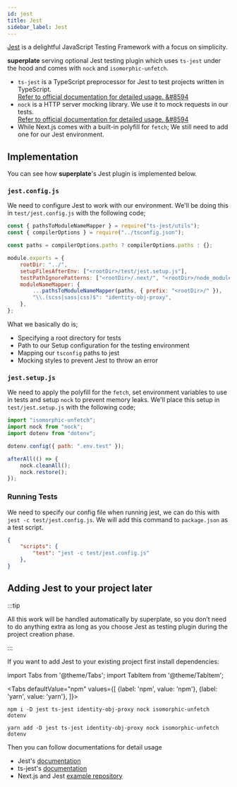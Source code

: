 ```yaml
---
id: jest
title: Jest
sidebar_label: Jest
---
```


[Jest](https://jestjs.io/docs/en/getting-started) is a delightful JavaScript Testing Framework with a focus on simplicity.

**superplate** serving optional Jest testing plugin which uses `ts-jest` under the hood and comes with `nock` and `isomorphic-unfetch`.

- `ts-jest` is a TypeScript preprocessor for Jest to test projects written in TypeScript.  
[Refer to official documentation for detailed usage. &#8594](https://kulshekhar.github.io/ts-jest/)
- `nock` is a HTTP server mocking library. We use it to mock requests in our tests.  
[Refer to official documentation for detailed usage. &#8594](https://github.com/nock/nock#nock)
- While Next.js comes with a built-in polyfill for `fetch`; We still need to add one for our Jest environment.

## Implementation

You can see how **superplate**'s Jest plugin is implemented below.


### `jest.config.js`

We need to configure Jest to work with our environment. We'll be doing this in `test/jest.config.js` with the following code;

```js title="test/jest.config.js"
const { pathsToModuleNameMapper } = require("ts-jest/utils");
const { compilerOptions } = require("../tsconfig.json");

const paths = compilerOptions.paths ? compilerOptions.paths : {};

module.exports = {
    rootDir: "../",
    setupFilesAfterEnv: ["<rootDir>/test/jest.setup.js"],
    testPathIgnorePatterns: ["<rootDir>/.next/", "<rootDir>/node_modules/"],
    moduleNameMapper: {
        ...pathsToModuleNameMapper(paths, { prefix: "<rootDir>/" }),
        "\\.(scss|sass|css)$": "identity-obj-proxy",
    },
};
```
What we basically do is;

- Specifying a root directory for tests
- Path to our Setup configuration for the testing environment
- Mapping our `tsconfig` paths to jest
- Mocking styles to prevent Jest to throw an error 

### `jest.setup.js`

We need to apply the polyfill for the `fetch`, set environment variables to use in tests and setup `nock` to prevent memory leaks. We'll place this setup in `test/jest.setup.js` with the following code;

```js title="test/jest.setup.js"
import "isomorphic-unfetch";
import nock from "nock";
import dotenv from "dotenv";

dotenv.config({ path: ".env.test" });

afterAll(() => {
    nock.cleanAll();
    nock.restore();
});
```

### Running Tests

We need to specify our config file when running jest, we can do this with `jest -c test/jest.config.js`. We will add this command to `package.json` as a test script. 

```json title="package.json"
{
    "scripts": {
        "test": "jest -c test/jest.config.js"
    },
}
```

## Adding Jest to your project later

:::tip

All this work will be handled automatically by superplate, so you don’t need to do anything extra as long as you choose Jest as testing plugin during the project creation phase.

:::

If you want to add Jest to your existing project first install dependencies: 


import Tabs from '@theme/Tabs';
import TabItem from '@theme/TabItem';

<Tabs
  defaultValue="npm"
  values={[
    {label: 'npm', value: 'npm'},
    {label: 'yarn', value: 'yarn'},
  ]}>
  <TabItem value="npm">

```
npm i -D jest ts-jest identity-obj-proxy nock isomorphic-unfetch dotenv 
```
  </TabItem>
  
  <TabItem value="yarn">

```
yarn add -D jest ts-jest identity-obj-proxy nock isomorphic-unfetch dotenv
```
  </TabItem>
</Tabs>

Then you can follow documentations for detail usage

- Jest's [documentation](https://jestjs.io/docs/en/getting-started)
- ts-jest's [documentation](https://kulshekhar.github.io/ts-jest/docs/installation)
- Next.js and Jest [example repository](https://github.com/vercel/next.js/tree/canary/examples/with-jest)